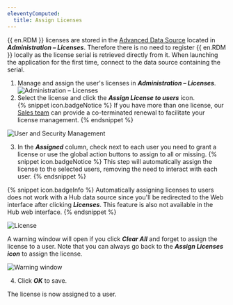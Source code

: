 ```yaml
---
eleventyComputed:
  title: Assign Licenses
---
```

{{ en.RDM }} licenses are stored in the [Advanced Data Source](/rdm/mac/data-sources/data-sources-types/advanced-data-sources/) located in ***Administration – Licenses***. Therefore there is no need to register {{ en.RDM }} locally as the license serial is retrieved directly from it. When launching the application for the first time, connect to the data source containing the serial.  

1. Manage and assign the user's licenses in ***Administration – Licenses***.  
![Administration – Licenses](https://webdevolutions.blob.core.windows.net/docs/en/rdm/mac/RDMMac6031.png)
1. Select the license and click the ***Assign License to users*** icon.  
{% snippet icon.badgeNotice %} 
If you have more than one license, our [Sales team](mailto:sales@devolutions.net?subject=Co-terminate%20all%20my%20RDM%20licenses) can provide a co-terminated renewal to facilitate your license management. 
{% endsnippet %}
 
![User and Security Management](https://webdevolutions.blob.core.windows.net/docs/en/rdm/mac/RDMMac6029.png) 

3. In the ***Assigned*** column, check next to each user you need to grant a license or use the global action buttons to assign to all or missing. 
{% snippet icon.badgeNotice %} 
This step will automatically assign the license to the selected users, removing the need to interact with each user. 
{% endsnippet %}

{% snippet icon.badgeInfo %}
Automatically assigning licenses to users does not work with a Hub data source since you'll be redirected to the Web interface after clicking ***Licenses***. This feature is also not available in the Hub web interface.
{% endsnippet %}  
 
![License](https://webdevolutions.azureedge.net/docs/en/rdm/mac/RdmMac4012.png)  

A warning window will open if you click ***Clear All*** and forget to assign the license to a user. Note that you can always go back to the ***Assign Licenses icon*** to assign the license.  

![Warning window](https://webdevolutions.blob.core.windows.net/docs/en/rdm/mac/RDMMac6030.png)

4. Click ***OK*** to save.

The license is now assigned to a user. 